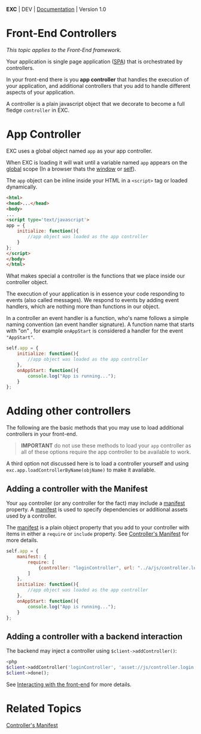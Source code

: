 **EXC** | DEV | [Documentation](./doc_index.md) | Version 1.0<BR>

# Front-End Controllers #
*This topic applies to the Front-End framework.*

Your application is single page application ([SPA](https://en.wikipedia.org/wiki/Single-page_application)) that is orchestrated by controllers.

In your front-end there is you **app controller** that handles the execution of your application, and additional controllers that you add to handle different aspects of your application.

A controller is a plain javascript object that we decorate to become a full fledge `controller` in EXC.

# App Controller #

EXC uses a global object named `app` as your app controller.


When EXC is loading it will wait until a variable named `app` appears on the [global](https://developer.mozilla.org/en-US/docs/Web/JavaScript/Guide/Grammar_and_types#Global_variables) scope (In a browser thats the [window](https://developer.mozilla.org/en-US/docs/Web/API/Window) or [self](https://developer.mozilla.org/en-US/docs/Web/JavaScript/Guide/Grammar_and_types#Global_variables)).

The `app` object can be inline inside your HTML in a `<script>` tag or loaded dynamically.

```html
<html>
<head>...</head>
<body>
...
<script type='text/javascript'>
app = {
	initialize: function(){
		//app object was loaded as the app controller
	}
};
</script>
</body>
</html>
```

What makes special a controller is the functions that we place inside our controller object.

The execution of your application is in essence your code responding to events (also called messages). We respond to events by adding event handlers, which are nothing more than functions in our object.

In a controller an event handler is a function, who's name follows a simple naming convention (an event handler signature). A function name that starts with "on" , for example `onAppStart` is considered a handler for the event `"AppStart"`.

```js
self.app = {
	initialize: function(){
		//app object was loaded as the app controller
	},
	onAppStart: function(){
		console.log("App is running...");
	}
};
```

# Adding other controllers #

The following are the basic methods that you may use to load additional controllers in your front-end.
> **IMPORTANT** do not use these methods to load your `app` controller as all of these options require the app controller to be available to work.

A third option not discussed here is to load a controller yourself and using `exc.app.loadControllerByName(objName)` to make it available.

## Adding a controller with the Manifest ##
Your `app` controller (or any controller for the fact) may include a [manifest](./doc_client_controller_manifest.md) property. A [manifest](./doc_client_controller_manifest.md) is used to specify dependencies or additional assets used by a controller.

The [manifest](./doc_client_controller_manifest.md) is a plain object property that you add to your controller with items in either a `require` or `include` property. See [Controller's Manifest](./doc_client_controller_manifest.md) for more details.

```js
self.app = {
	manifest: {
		require: [
			{controller: "loginController", url: "../a/js/controller.login.js", wait: true},
		]
	},
	initialize: function(){
		//app object was loaded as the app controller
	},
	onAppStart: function(){
		console.log("App is running...");
	}
};
```


## Adding a controller with a backend interaction ##

The backend may inject a controller using `$client->addController()`:
```php
<php
$client->addController('loginController', 'asset://js/controller.login.js');
$client->done();
```

See [Interacting with the front-end](./doc_server_client.md) for more details.



# Related Topics #

[Controller's Manifest](./doc_client_controller_manifest.md)<BR>
